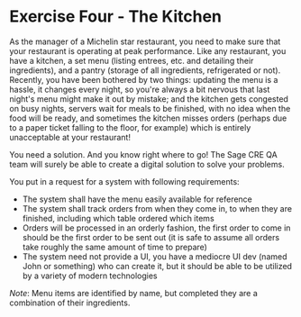 # Exercise Four - The Kitchen

As the manager of a Michelin star restaurant, you need to make sure that your restaurant is operating at peak performance. Like any restaurant, you have a kitchen, a set menu (listing entrees, etc. and detailing their ingredients), and a pantry (storage of all ingredients, refrigerated or not). Recently, you have been bothered by two things: updating the menu is a hassle, it changes every night, so you're always a bit nervous that last night's menu might make it out by mistake; and the kitchen gets congested on busy nights, servers wait for meals to be finished, with no idea when the food will be ready, and sometimes the kitchen misses orders (perhaps due to a paper ticket falling to the floor, for example) which is entirely unacceptable at your restaurant!

You need a solution. And you know right where to go! The Sage CRE QA team will surely be able to create a digital solution to solve your problems.

You put in a request for a system with following requirements:

- The system shall have the menu easily available for reference
- The system shall track orders from when they come in, to when they are finished, including which table ordered which items
- Orders will be processed in an orderly fashion, the first order to come in should be the first order to be sent out (it is safe to assume all orders take roughly the same amount of time to prepare)
- The system need not provide a UI, you have a mediocre UI dev (named John or something) who can create it, but it should be able to be utilized by a variety of modern technologies

_Note_: Menu items are identified by name, but completed they are a combination of their ingredients.
